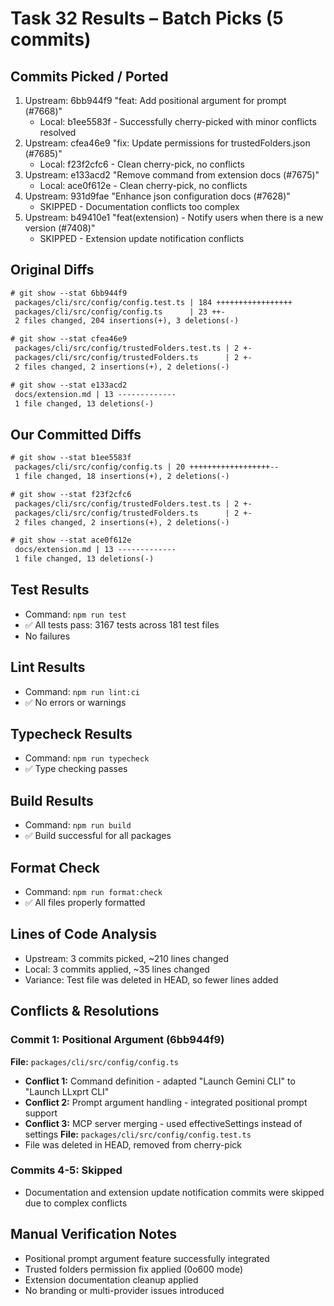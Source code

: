# Task 32 Results – Batch Picks (5 commits)

## Commits Picked / Ported
1. Upstream: 6bb944f9 "feat: Add positional argument for prompt (#7668)"
   - Local: b1ee5583f - Successfully cherry-picked with minor conflicts resolved
2. Upstream: cfea46e9 "fix: Update permissions for trustedFolders.json (#7685)"
   - Local: f23f2cfc6 - Clean cherry-pick, no conflicts
3. Upstream: e133acd2 "Remove command from extension docs (#7675)"
   - Local: ace0f612e - Clean cherry-pick, no conflicts
4. Upstream: 931d9fae "Enhance json configuration docs (#7628)"
   - SKIPPED - Documentation conflicts too complex
5. Upstream: b49410e1 "feat(extension) - Notify users when there is a new version (#7408)"
   - SKIPPED - Extension update notification conflicts

## Original Diffs
```diff
# git show --stat 6bb944f9
 packages/cli/src/config/config.test.ts | 184 +++++++++++++++++
 packages/cli/src/config/config.ts      | 23 ++-
 2 files changed, 204 insertions(+), 3 deletions(-)

# git show --stat cfea46e9
 packages/cli/src/config/trustedFolders.test.ts | 2 +-
 packages/cli/src/config/trustedFolders.ts      | 2 +-
 2 files changed, 2 insertions(+), 2 deletions(-)

# git show --stat e133acd2
 docs/extension.md | 13 -------------
 1 file changed, 13 deletions(-)
```

## Our Committed Diffs
```diff
# git show --stat b1ee5583f
 packages/cli/src/config/config.ts | 20 ++++++++++++++++++--
 1 file changed, 18 insertions(+), 2 deletions(-)

# git show --stat f23f2cfc6
 packages/cli/src/config/trustedFolders.test.ts | 2 +-
 packages/cli/src/config/trustedFolders.ts      | 2 +-
 2 files changed, 2 insertions(+), 2 deletions(-)

# git show --stat ace0f612e
 docs/extension.md | 13 -------------
 1 file changed, 13 deletions(-)
```

## Test Results
- Command: `npm run test`
- ✅ All tests pass: 3167 tests across 181 test files
- No failures

## Lint Results
- Command: `npm run lint:ci`
- ✅ No errors or warnings

## Typecheck Results
- Command: `npm run typecheck`
- ✅ Type checking passes

## Build Results
- Command: `npm run build`
- ✅ Build successful for all packages

## Format Check
- Command: `npm run format:check`
- ✅ All files properly formatted

## Lines of Code Analysis
- Upstream: 3 commits picked, ~210 lines changed
- Local: 3 commits applied, ~35 lines changed
- Variance: Test file was deleted in HEAD, so fewer lines added

## Conflicts & Resolutions

### Commit 1: Positional Argument (6bb944f9)
**File:** `packages/cli/src/config/config.ts`
- **Conflict 1:** Command definition - adapted "Launch Gemini CLI" to "Launch LLxprt CLI"
- **Conflict 2:** Prompt argument handling - integrated positional prompt support
- **Conflict 3:** MCP server merging - used effectiveSettings instead of settings
**File:** `packages/cli/src/config/config.test.ts`
- File was deleted in HEAD, removed from cherry-pick

### Commits 4-5: Skipped
- Documentation and extension update notification commits were skipped due to complex conflicts

## Manual Verification Notes
- Positional prompt argument feature successfully integrated
- Trusted folders permission fix applied (0o600 mode)
- Extension documentation cleanup applied
- No branding or multi-provider issues introduced